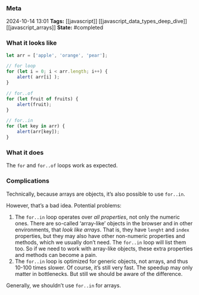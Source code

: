 ### Meta
2024-10-14 13:01
**Tags:** [[javascript]] [[javascript_data_types_deep_dive]] [[javascript_arrays]]
**State:** #completed 

### What it looks like
```JavaScript title:app.js
let arr = ['apple', 'orange', 'pear'];

// for loop
for (let i = 0; i < arr.length; i++) {
	alert( arr[i] );
}

// for..of
for (let fruit of fruits) {
	alert(fruit);
}

// for..in
for (let key in arr) {
	alert(arr[key]);
}
```

### What it does
The `for` and `for..of` loops work as expected.

### Complications
Technically, because arrays are objects, it’s also possible to use `for..in`.

However, that’s a bad idea. Potential problems:
1. The `for..in` loop operates over *all properties*, not only the numeric ones.
	There are so-called ‘array-like’ objects in the browser and in other environments, that *look like arrays*. That is, they have `lenght` and `index` properties, but they may also have other non-numeric properties and methods, which we usually don’t need. The `for..in` loop will list them too. So if we need to work with array-like objects, these extra properties and methods can become a pain.
2. The `for..in` loop is optimized for generic objects, not arrays, and thus 10-100 times slower. Of course, it’s still very fast. The speedup may only matter in bottlenecks. But still we should be aware of the difference.

Generally, we shouldn’t use `for..in` for arrays.
